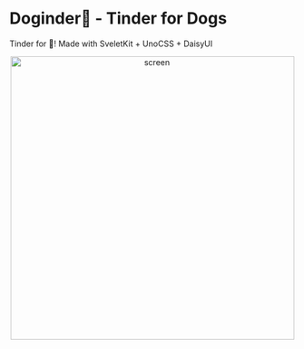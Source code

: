 # Doginder:dog: - Tinder for Dogs

Tinder for :dog:!
Made with SveletKit + UnoCSS + DaisyUI

<div align="center">
<img src="https://user-images.githubusercontent.com/1560508/155726325-a30a6d37-6426-499b-80db-42f4db645335.png" alt="screen"  height="500">
</div>

